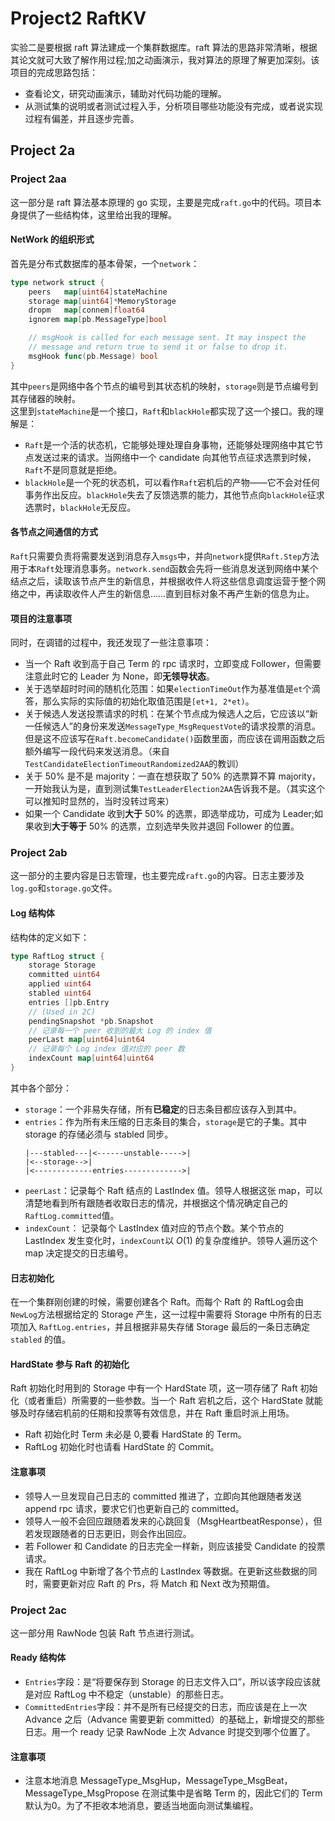 # Project2 RaftKV

实验二是要根据 raft 算法建成一个集群数据库。raft 算法的思路非常清晰，根据其论文就可大致了解作用过程;加之动画演示，我对算法的原理了解更加深刻。该项目的完成思路包括：
- 查看论文，研究动画演示，辅助对代码功能的理解。
- 从测试集的说明或者测试过程入手，分析项目哪些功能没有完成，或者说实现过程有偏差，并且逐步完善。

## Project 2a
### Project 2aa
这一部分是 raft 算法基本原理的 go 实现，主要是完成`raft.go`中的代码。项目本身提供了一些结构体，这里给出我的理解。  
#### NetWork 的组织形式
首先是分布式数据库的基本骨架，一个`network`：
```go
type network struct {
	peers   map[uint64]stateMachine
	storage map[uint64]*MemoryStorage
	dropm   map[connem]float64
	ignorem map[pb.MessageType]bool

	// msgHook is called for each message sent. It may inspect the
	// message and return true to send it or false to drop it.
	msgHook func(pb.Message) bool
}
```
其中`peers`是网络中各个节点的编号到其状态机的映射，`storage`则是节点编号到其存储器的映射。  
这里到`stateMachine`是一个接口，`Raft`和`blackHole`都实现了这一个接口。我的理解是：

- `Raft`是一个活的状态机，它能够处理处理自身事物，还能够处理网络中其它节点发送过来的请求。当网络中一个 candidate 向其他节点征求选票到时候，`Raft`不是同意就是拒绝。
- `blackHole`是一个死的状态机，可以看作`Raft`宕机后的产物——它不会对任何事务作出反应。`blackHole`失去了反馈选票的能力，其他节点向`blackHole`征求选票时，`blackHole`无反应。

#### 各节点之间通信的方式
`Raft`只需要负责将需要发送到消息存入`msgs`中，并向`network`提供`Raft.Step`方法用于本`Raft`处理消息事务。`network.send`函数会先将一些消息发送到网络中某个结点之后，读取该节点产生的新信息，并根据收件人将这些信息调度运营于整个网络之中，再读取收件人产生的新信息……直到目标对象不再产生新的信息为止。

#### 项目的注意事项
同时，在调错的过程中，我还发现了一些注意事项：

- 当一个 Raft 收到高于自己 Term 的 rpc 请求时，立即变成 Follower，但需要注意此时它的 Leader 为 None，即**无领导状态**。
- 关于选举超时时间的随机化范围：如果`electionTimeOut`作为基准值是`et`个滴答，那么实际的实际值的初始化取值范围是`[et+1, 2*et)`。
- 关于候选人发送投票请求的时机：在某个节点成为候选人之后，它应该以“新一任候选人”的身份来发送`MessageType_MsgRequestVote`的请求投票的消息。但是这不应该写在`Raft.becomeCandidate()`函数里面，而应该在调用函数之后额外编写一段代码来发送消息。（来自`TestCandidateElectionTimeoutRandomized2AA`的教训）
- 关于 50% 是不是 majority：一直在想获取了 50% 的选票算不算 majority，一开始我认为是，直到测试集`TestLeaderElection2AA`告诉我不是。（其实这个可以推知时显然的，当时没转过弯来）
- 如果一个 Candidate 收到**大于** 50% 的选票，即选举成功，可成为 Leader;如果收到**大于等于** 50% 的选票，立刻选举失败并退回 Follower 的位置。

### Project 2ab

这一部分的主要内容是日志管理，也主要完成`raft.go`的内容。日志主要涉及`log.go`和`storage.go`文件。
#### Log 结构体
结构体的定义如下：
```go
type RaftLog struct {
	storage Storage
	committed uint64
	applied uint64
	stabled uint64
	entries []pb.Entry
	// (Used in 2C)
	pendingSnapshot *pb.Snapshot
	// 记录每一个 peer 收到的最大 Log 的 index 值
	peerLast map[uint64]uint64
	// 记录每个 Log index 值对应的 peer 数
	indexCount map[uint64]uint64
}
```
其中各个部分：
- `storage`：一个非易失存储，所有**已稳定**的日志条目都应该存入到其中。
- `entries`：作为所有未压缩的日志条目的集合，`storage`是它的子集。其中 storage 的存储必须与 stabled 同步。
	```
	|---stabled---|<------unstable----->|
	|<--storage-->|
	|<-------------entries------------->|
	```
- `peerLast`：记录每个 Raft 结点的 LastIndex 值。领导人根据这张 map，可以清楚地看到所有跟随者收取日志的情况，并根据这个情况确定自己的`RaftLog.committed`值。
- `indexCount`： 记录每个 LastIndex 值对应的节点个数。某个节点的 LastIndex 发生变化时，`indexCount`以 $O(1)$ 的复杂度维护。领导人遍历这个 map 决定提交的日志编号。

#### 日志初始化
在一个集群刚创建的时候，需要创建各个 Raft。而每个 Raft 的 RaftLog会由`NewLog`方法根据给定的 Storage 产生，这一过程中需要将 Storage 中所有的日志项加入 `RaftLog.entries`，并且根据非易失存储 Storage 最后的一条日志确定 `stabled` 的值。

#### HardState 参与 Raft 的初始化
Raft 初始化时用到的 Storage 中有一个 HardState 项，这一项存储了 Raft 初始化（或者重启）所需要的一些参数。当一个 Raft 宕机之后，这个 HardState 就能够及时存储宕机前的任期和投票等有效信息，并在 Raft 重启时派上用场。

- Raft 初始化时 Term 未必是 0,要看 HardState 的 Term。
- RaftLog 初始化时也请看 HardState 的 Commit。

#### 注意事项
- 领导人一旦发现自己日志的 committed 推进了，立即向其他跟随者发送 append rpc 请求，要求它们也更新自己的 committed。
- 领导人一般不会回应跟随着发来的心跳回复（MsgHeartbeatResponse），但若发现跟随者的日志更旧，则会作出回应。
- 若 Follower 和 Candidate 的日志完全一样新，则应该接受 Candidate 的投票请求。
- 我在 RaftLog 中新增了各个节点的 LastIndex 等数据。在更新这些数据的同时，需要更新对应 Raft 的 Prs，将 Match 和 Next 改为预期值。

### Project 2ac
这一部分用 RawNode 包装 Raft 节点进行测试。
#### Ready 结构体
- `Entries`字段：是“将要保存到 Storage 的日志文件入口”，所以该字段应该就是对应 RaftLog 中不稳定（unstable）的那些日志。
- `CommittedEntries`字段：并不是所有已经提交的日志，而应该是在上一次 Advance 之后（Advance 需要更新 committed）的基础上，新增提交的那些日志。用一个 ready 记录 RawNode 上次 Advance 时提交到哪个位置了。 
#### 注意事项
- 注意本地消息 MessageType_MsgHup，MessageType_MsgBeat，MessageType_MsgPropose  在测试集中是省略 Term 的，因此它们的 Term 默认为0。为了不拒收本地消息，要适当地面向测试集编程。